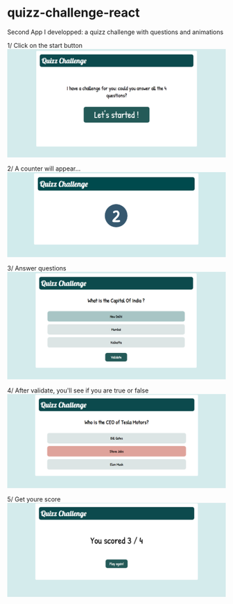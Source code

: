 # quizz-challenge-react
Second App I developped: a quizz challenge with questions and animations

1/ Click on the start button
![](images/extrait-1.png)

2/ A counter will appear...
![](images/extrait-2.png)

3/ Answer questions
![](images/extrait-3.png)

4/ After validate, you'll see if you are true or false
![](images/extrait-4.png)

5/ Get youre score
![](images/extrait-5.png)
